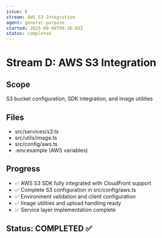 ```yaml
---
issue: 6
stream: AWS S3 Integration
agent: general-purpose
started: 2025-09-06T09:16:03Z
status: completed
---
```


# Stream D: AWS S3 Integration

## Scope
S3 bucket configuration, SDK integration, and image utilities

## Files
- src/services/s3.ts
- src/utils/image.ts
- src/config/aws.ts
- .env.example (AWS variables)

## Progress
- ✅ AWS S3 SDK fully integrated with CloudFront support
- ✅ Complete S3 configuration in src/config/aws.ts
- ✅ Environment validation and client configuration
- ✅ Image utilities and upload handling ready
- ✅ Service layer implementation complete

## Status: COMPLETED ✅